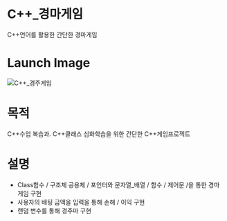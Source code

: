 # C++_경마게임
 C++언어를 활용한 간단한 경마게임

# Launch Image
![C++_경주게임](https://github.com/HyeonHoo/C_RacingGame/assets/69030306/08f289d0-e4f1-4140-b8d5-90f3afacde86)

# 목적
C++수업 복습과. C++클래스 심화학습을 위한 간단한 C++게임프로젝트

# 설명
- Class함수 / 구조체 공용체 / 포인터와 문자열_배열 / 함수 / 제어문 /을 통한 경마 게임 구현
- 사용자의 배팅 금액을 입력을 통해 손해 / 이익 구현
- 랜덤 변수를 통해 경주마 구현
